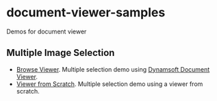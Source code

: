 # document-viewer-samples

Demos for document viewer

## Multiple Image Selection

* [Browse Viewer](https://tony-xlh.github.io/document-viewer-samples/multiple-image-selection/browse-viewer.html). Multiple selection demo using [Dynamsoft Document Viewer](https://www.dynamsoft.com/document-viewer/docs/introduction/index.html).
* [Viewer from Scratch](https://tony-xlh.github.io/document-viewer-samples/multiple-image-selection/from-scratch.html). Multiple selection demo using a viewer from scratch.



